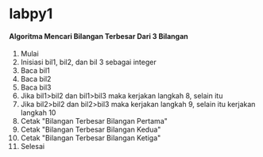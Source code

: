 # labpy1

#### Algoritma Mencari Bilangan Terbesar Dari 3 Bilangan

1. Mulai
2. Inisiasi bil1, bil2, dan bil 3 sebagai integer
3. Baca bil1
4. Baca bil2
5. Baca bil3
6. Jika bil1>bil2 dan bil1>bil3 maka kerjakan langkah 8, selain itu
7. Jika bil2>bil2 dan bil2>bil3 maka kerjakan langkah 9, selain itu kerjakan langkah 10
8. Cetak "Bilangan Terbesar Bilangan Pertama"
9. Cetak "Bilangan Terbesar Bilangan Kedua"
10. Cetak "Bilangan Terbesar Bilangan Ketiga"
11. Selesai